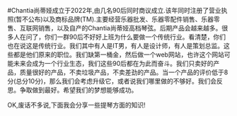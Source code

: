 
#Chantia尚蒂娅成立于2022年,由几名90后同时商议成立.该年同时注册了营业执照(暂不公布)以及商标品牌(TM).主要经营乐器批发、乐器零配件销售、乐器零售、互联网销售，以及自产的Chantia尚蒂娅高档琴弦。后期产品会越来越多。很多人在问了，你们一群90后不好好上班为什么要做一个传统行业。看清楚，你们也在说这是传统行业。我们其中有人是IT男，有人是设计师，有人是策划总监。这些都是他们原来的职位。我们缺第一桶金，然后做一个web网站，也许这个网站可能未来会成为一个行业生态，我们这些90后都在为此而奋斗。我们只卖好的产品，质量很好的产品，不卖垃圾产品，不卖差劲的产品。当一个产品的评价低于8分(总分10分)，那么我们会考虑升级它，或者说我们哪里做的不够好。我们会反思。争取做到最好。希望我们的梦想能够成功。

OK,废话不多说,下面我会分享一些提琴方面的知识!
